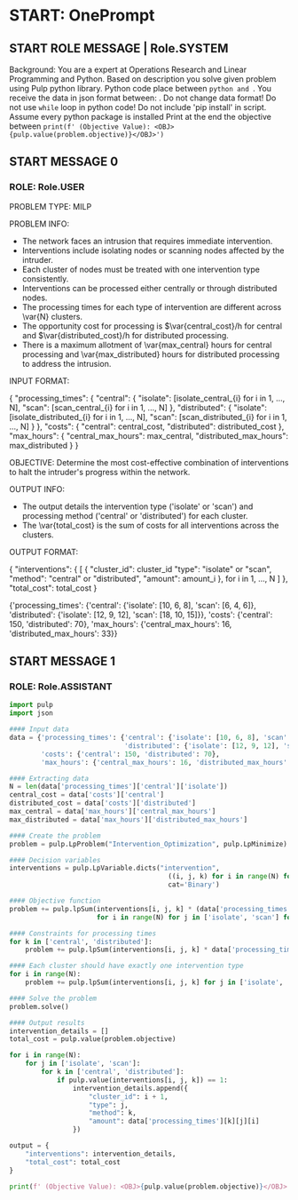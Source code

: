 # START: OnePrompt 
## START ROLE MESSAGE | Role.SYSTEM 
Background: You are a expert at Operations Research and Linear Programming and Python. Based on description you solve given problem using Pulp python library. Python code place between ```python and ```. You receive the data in json format between: <DATA></DATA>. Do not change data format! Do not use `while` loop in python code! Do not include 'pip install' in script. Assume every python package is installed Print at the end the objective between <OBJ></OBJ> `print(f' (Objective Value): <OBJ>{pulp.value(problem.objective)}</OBJ>')`  
## START MESSAGE 0 
### ROLE: Role.USER
<DESCRIPTION>
PROBLEM TYPE: MILP

PROBLEM INFO:

- The network faces an intrusion that requires immediate intervention.
- Interventions include isolating nodes or scanning nodes affected by the intruder.
- Each cluster of nodes must be treated with one intervention type consistently.
- Interventions can be processed either centrally or through distributed nodes.
- The processing times for each type of intervention are different across \var{N} clusters.
- The opportunity cost for processing is $\var{central_cost}/h for central and $\var{distributed_cost}/h for distributed processing.
- There is a maximum allotment of \var{max_central} hours for central processing and \var{max_distributed} hours for distributed processing to address the intrusion.

INPUT FORMAT: 

{
    "processing_times": {
        "central": {
            "isolate": [isolate_central_{i} for i in 1, ..., N],
            "scan": [scan_central_{i} for i in 1, ..., N]
        },
        "distributed": {
            "isolate": [isolate_distributed_{i} for i in 1, ..., N],
            "scan": [scan_distributed_{i} for i in 1, ..., N]
        }
    },
    "costs": {
        "central": central_cost,
        "distributed": distributed_cost
    },
    "max_hours": {
        "central_max_hours": max_central,
        "distributed_max_hours": max_distributed
    }
}

OBJECTIVE: Determine the most cost-effective combination of interventions to halt the intruder's progress within the network.

OUTPUT INFO:

- The output details the intervention type ('isolate' or 'scan') and processing method ('central' or 'distributed') for each cluster.
- The \var{total_cost} is the sum of costs for all interventions across the clusters.

OUTPUT FORMAT:

{
    "interventions": {
        [
            {
            "cluster_id": cluster_id
            "type": "isolate" or "scan",
            "method": "central" or "distributed",
            "amount": amount_i
            },
            for i in 1, ..., N
        ]
    },
    "total_cost": total_cost
}





</DESCRIPTION>
<DATA>
{'processing_times': {'central': {'isolate': [10, 6, 8], 'scan': [6, 4, 6]}, 'distributed': {'isolate': [12, 9, 12], 'scan': [18, 10, 15]}}, 'costs': {'central': 150, 'distributed': 70}, 'max_hours': {'central_max_hours': 16, 'distributed_max_hours': 33}}</DATA>


## START MESSAGE 1 
### ROLE: Role.ASSISTANT
```python
import pulp
import json

#### Input data
data = {'processing_times': {'central': {'isolate': [10, 6, 8], 'scan': [6, 4, 6]}, 
                             'distributed': {'isolate': [12, 9, 12], 'scan': [18, 10, 15]}}, 
        'costs': {'central': 150, 'distributed': 70}, 
        'max_hours': {'central_max_hours': 16, 'distributed_max_hours': 33}}

#### Extracting data
N = len(data['processing_times']['central']['isolate'])
central_cost = data['costs']['central']
distributed_cost = data['costs']['distributed']
max_central = data['max_hours']['central_max_hours']
max_distributed = data['max_hours']['distributed_max_hours']

#### Create the problem
problem = pulp.LpProblem("Intervention_Optimization", pulp.LpMinimize)

#### Decision variables
interventions = pulp.LpVariable.dicts("intervention", 
                                        ((i, j, k) for i in range(N) for j in ['isolate', 'scan'] for k in ['central', 'distributed']), 
                                        cat='Binary')

#### Objective function
problem += pulp.lpSum(interventions[i, j, k] * (data['processing_times'][k][j][i] * (central_cost if k == 'central' else distributed_cost))
                      for i in range(N) for j in ['isolate', 'scan'] for k in ['central', 'distributed'])

#### Constraints for processing times
for k in ['central', 'distributed']:
    problem += pulp.lpSum(interventions[i, j, k] * data['processing_times'][k][j][i] for i in range(N) for j in ['isolate', 'scan']) <= (max_central if k == 'central' else max_distributed)

#### Each cluster should have exactly one intervention type
for i in range(N):
    problem += pulp.lpSum(interventions[i, j, k] for j in ['isolate', 'scan'] for k in ['central', 'distributed']) == 1

#### Solve the problem
problem.solve()

#### Output results
intervention_details = []
total_cost = pulp.value(problem.objective)

for i in range(N):
    for j in ['isolate', 'scan']:
        for k in ['central', 'distributed']:
            if pulp.value(interventions[i, j, k]) == 1:
                intervention_details.append({
                    "cluster_id": i + 1,
                    "type": j,
                    "method": k,
                    "amount": data['processing_times'][k][j][i]
                })

output = {
    "interventions": intervention_details,
    "total_cost": total_cost
}

print(f' (Objective Value): <OBJ>{pulp.value(problem.objective)}</OBJ>')
```

